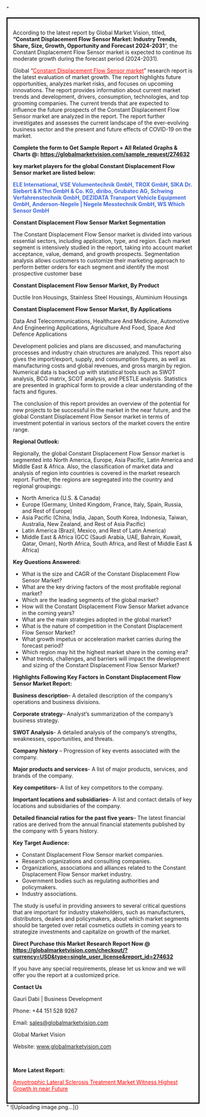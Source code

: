 "<div style='border: 3px solid black; padding: 1em;'>

According to the latest report by Global Market Vision, titled, <strong>“Constant Displacement Flow Sensor Market: Industry Trends, Share, Size, Growth, Opportunity and Forecast 2024-2031</strong>“, the Constant Displacement Flow Sensor market is expected to continue its moderate growth during the forecast period (2024-2031).

Global “<a style='color: #ff0000;' href='https://globalmarketvision.com/reports/global-constant-displacement-flow-sensor-market/274632'>Constant Displacement Flow Sensor market</a>” research report is the latest evaluation of market growth. The report highlights future opportunities, analyzes market risks, and focuses on upcoming innovations. The report provides information about current market trends and development, drivers, consumption, technologies, and top grooming companies. The current trends that are expected to influence the future prospects of the Constant Displacement Flow Sensor market are analyzed in the report. The report further investigates and assesses the current landscape of the ever-evolving business sector and the present and future effects of COVID-19 on the market.

<strong>Complete the form to Get Sample Report + All Related Graphs &amp; Charts @: <a style='color: #ff0000;' href='https://globalmarketvision.com/sample_request/274632?utm_source=linkedinPulse&utm_medium=SN&utm_campaign=SN'><strong>https://globalmarketvision.com/sample_request/274632</strong></a></strong>

<strong>key market players for the global Constant Displacement Flow Sensor market are listed below:</strong>

<strong style='color: #4169e1;'>ELE International, VSE Volumentechnik GmbH, TROX GmbH, SIKA Dr. Siebert & K?hn GmbH & Co. KG, diribo, Grubatec AG, Schwing Verfahrenstechnik GmbH, DEZIDATA Transport Vehicle Equipment GmbH, Anderson-Negele | Negele Messtechnik GmbH, WS Which Sensor GmbH</strong>

<strong>Constant Displacement Flow Sensor Market Segmentation</strong>

The Constant Displacement Flow Sensor market is divided into various essential sectors, including application, type, and region. Each market segment is intensively studied in the report, taking into account market acceptance, value, demand, and growth prospects. Segmentation analysis allows customers to customize their marketing approach to perform better orders for each segment and identify the most prospective customer base

<strong>Constant Displacement Flow Sensor Market, By Product</strong>

Ductile Iron Housings, Stainless Steel Housings, Aluminium Housings

<strong>Constant Displacement Flow Sensor Market, By Applications</strong>

Data And Telecommunications, Healthcare And Medicine, Automotive And Engineering Applications, Agriculture And Food, Space And Defence Applications

Development policies and plans are discussed, and manufacturing processes and industry chain structures are analyzed. This report also gives the import/export, supply, and consumption figures, as well as manufacturing costs and global revenues, and gross margin by region. Numerical data is backed up with statistical tools such as SWOT analysis, BCG matrix, SCOT analysis, and PESTLE analysis. Statistics are presented in graphical form to provide a clear understanding of the facts and figures.

The conclusion of this report provides an overview of the potential for new projects to be successful in the market in the near future, and the global Constant Displacement Flow Sensor market in terms of investment potential in various sectors of the market covers the entire range.

<strong>Regional Outlook:</strong>

Regionally, the global Constant Displacement Flow Sensor market is segmented into North America, Europe, Asia Pacific, Latin America and Middle East &amp; Africa. Also, the classification of market data and analysis of region into countries is covered in the market research report. Further, the regions are segregated into the country and regional groupings:
<ul>
  <li>North America (U.S. &amp; Canada)</li>
  <li>Europe (Germany, United Kingdom, France, Italy, Spain, Russia, and Rest of Europe)</li>
  <li>Asia Pacific (China, India, Japan, South Korea, Indonesia, Taiwan, Australia, New Zealand, and Rest of Asia Pacific)</li>
  <li>Latin America (Brazil, Mexico, and Rest of Latin America)</li>
  <li>Middle East &amp; Africa (GCC (Saudi Arabia, UAE, Bahrain, Kuwait, Qatar, Oman), North Africa, South Africa, and Rest of Middle East &amp; Africa)</li>
</ul>
<strong>Key Questions Answered:</strong>
<ul>
  <li>What is the size and CAGR of the Constant Displacement Flow Sensor Market?</li>
  <li>What are the key driving factors of the most profitable regional market?</li>
  <li>Which are the leading segments of the global market?</li>
  <li>How will the Constant Displacement Flow Sensor Market advance in the coming years?</li>
  <li>What are the main strategies adopted in the global market?</li>
  <li>What is the nature of competition in the Constant Displacement Flow Sensor Market?</li>
  <li>What growth impetus or acceleration market carries during the forecast period?</li>
  <li>Which region may hit the highest market share in the coming era?</li>
  <li>What trends, challenges, and barriers will impact the development and sizing of the Constant Displacement Flow Sensor Market?</li>
</ul>
<strong>Highlights Following Key Factors in Constant Displacement Flow Sensor Market Report:</strong>

<strong>Business description</strong>– A detailed description of the company’s operations and business divisions.

<strong>Corporate strategy</strong>– Analyst’s summarization of the company’s business strategy.

<strong>SWOT Analysis</strong>- A detailed analysis of the company’s strengths, weaknesses, opportunities, and threats.

<strong>Company history</strong> – Progression of key events associated with the company.

<strong>Major products and services</strong>- A list of major products, services, and brands of the company.

<strong>Key competitors</strong>– A list of key competitors to the company.

<strong>Important locations and subsidiaries</strong>– A list and contact details of key locations and subsidiaries of the company.

<strong>Detailed financial ratios for the past five years</strong>– The latest financial ratios are derived from the annual financial statements published by the company with 5 years history.

<strong>Key Target Audience:</strong>
<ul>
  <li>Constant Displacement Flow Sensor market companies.</li>
  <li>Research organizations and consulting companies.</li>
  <li>Organizations, associations and alliances related to the Constant Displacement Flow Sensor market industry.</li>
  <li>Government bodies such as regulating authorities and policymakers.</li>
  <li>Industry associations.</li>
</ul>
The study is useful in providing answers to several critical questions that are important for industry stakeholders, such as manufacturers, distributors, dealers and policymakers, about which market segments should be targeted over retail cosmetics outlets in coming years to strategize investments and capitalize on growth of the market.

<strong>Direct Purchase this Market Research Report Now @ </strong><strong><a style='color: #ff0000;' href='https://globalmarketvision.com/checkout/?currency=USD&type=single_user_license&report_id=274632?utm_source=linkedinPulse&utm_medium=SN&utm_campaign=SN'><strong>https://globalmarketvision.com/checkout/?currency=USD&type=single_user_license&report_id=274632</strong></a></strong>

If you have any special requirements, please let us know and we will offer you the report at a customized price.
<p id='ember58' class='ember-view reader-content-blocks__paragraph'><strong>Contact Us</strong></p>
<p id='ember59' class='ember-view reader-content-blocks__paragraph'>Gauri Dabi | Business Development</p>
<p id='ember60' class='ember-view reader-content-blocks__paragraph'>Phone: +44 151 528 9267</p>
Email: <a href='mailto:sales@globalmarketvision.com'>sales@globalmarketvision.com</a>

Global Market Vision

Website: <a href='http://www.globalmarketvision.com'>www.globalmarketvision.com</a>

&nbsp;

<strong>More Latest Report:</strong>

<a style='color: #ff0000;' href='https://medium.com/@nikitadhamdhere4/amyotrophic-lateral-sclerosis-treatment-market-witness-highest-growth-in-near-future-2f42b81693c4'>Amyotrophic Lateral Sclerosis Treatment Market Witness Highest Growth in near Future</a>

</div>"
![Uploading image.png…]()
